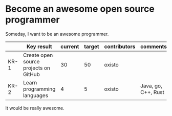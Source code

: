 # Become an awesome open source programmer

Someday, I want to be an awesome programmer.

|    | Key result                          | current | target | contributors | comments |
| -- | ----------------------------------- | --------| --- | ------------ |------------ 
| KR-1 | Create open source projects on GitHub  | 30       | 50   | oxisto | |
| KR-2 | Learn programming languages  | 4       | 5  | oxisto | Java, go, C++, Rust |

It would be really awesome.
